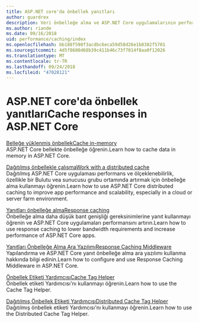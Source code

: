 ```yaml
---
title: ASP.NET core'da önbellek yanıtları
author: guardrex
description: Veri önbelleğe alma ve ASP.NET Core uygulamalarının performansını artırmak için önbelleğe alma yanıt kullanmayı öğrenin.
ms.author: riande
ms.date: 09/16/2018
uid: performance/caching/index
ms.openlocfilehash: bb188f598f3acdbc6eca59d58d26e1b8382f5701
ms.sourcegitcommit: 4d5f8680d68b39c411b46c73f7014f8aa0f12026
ms.translationtype: MT
ms.contentlocale: tr-TR
ms.lasthandoff: 09/24/2018
ms.locfileid: "47028121"
---
```

# <a name="cache-responses-in-aspnet-core"></a><span data-ttu-id="fdcc7-103">ASP.NET core'da önbellek yanıtları</span><span class="sxs-lookup"><span data-stu-id="fdcc7-103">Cache responses in ASP.NET Core</span></span>

[<span data-ttu-id="fdcc7-104">Belleğe yüklenmiş önbellek</span><span class="sxs-lookup"><span data-stu-id="fdcc7-104">Cache in-memory</span></span>](xref:performance/caching/memory)  
<span data-ttu-id="fdcc7-105">ASP.NET Core bellekte önbelleğe öğrenin.</span><span class="sxs-lookup"><span data-stu-id="fdcc7-105">Learn how to cache data in memory in ASP.NET Core.</span></span>

[<span data-ttu-id="fdcc7-106">Dağıtılmış önbellekle çalışma</span><span class="sxs-lookup"><span data-stu-id="fdcc7-106">Work with a distributed cache</span></span>](xref:performance/caching/distributed)  
<span data-ttu-id="fdcc7-107">Dağıtılmış ASP.NET Core uygulaması performans ve ölçeklenebilirlik, özellikle bir Bulutu vea sunucusu grubu ortamında artırmak için önbelleğe alma kullanmayı öğrenin.</span><span class="sxs-lookup"><span data-stu-id="fdcc7-107">Learn how to use ASP.NET Core distributed caching to improve app performance and scalability, especially in a cloud or server farm environment.</span></span>

[<span data-ttu-id="fdcc7-108">Yanıtları önbelleğe alma</span><span class="sxs-lookup"><span data-stu-id="fdcc7-108">Response caching</span></span>](xref:performance/caching/response)  
<span data-ttu-id="fdcc7-109">Önbelleğe alma daha düşük bant genişliği gereksinimlerine yanıt kullanmayı öğrenin ve ASP.NET Core uygulamaları performansını artırın.</span><span class="sxs-lookup"><span data-stu-id="fdcc7-109">Learn how to use response caching to lower bandwidth requirements and increase performance of ASP.NET Core apps.</span></span>

[<span data-ttu-id="fdcc7-110">Yanıtları Önbelleğe Alma Ara Yazılımı</span><span class="sxs-lookup"><span data-stu-id="fdcc7-110">Response Caching Middleware</span></span>](xref:performance/caching/middleware)  
<span data-ttu-id="fdcc7-111">Yapılandırma ve ASP.NET Core yanıt önbelleğe alma ara yazılımı kullanma hakkında bilgi edinin.</span><span class="sxs-lookup"><span data-stu-id="fdcc7-111">Learn how to configure and use Response Caching Middleware in ASP.NET Core.</span></span>

[<span data-ttu-id="fdcc7-112">Önbellek Etiketi Yardımcısı</span><span class="sxs-lookup"><span data-stu-id="fdcc7-112">Cache Tag Helper</span></span>](xref:mvc/views/tag-helpers/builtin-th/cache-tag-helper)  
<span data-ttu-id="fdcc7-113">Önbellek etiketi Yardımcısı'nı kullanmayı öğrenin.</span><span class="sxs-lookup"><span data-stu-id="fdcc7-113">Learn how to use the Cache Tag Helper.</span></span>

[<span data-ttu-id="fdcc7-114">Dağıtılmış Önbellek Etiketi Yardımcısı</span><span class="sxs-lookup"><span data-stu-id="fdcc7-114">Distributed Cache Tag Helper</span></span>](xref:mvc/views/tag-helpers/builtin-th/distributed-cache-tag-helper)  
<span data-ttu-id="fdcc7-115">Dağıtılmış önbellek etiketi Yardımcısı'nı kullanmayı öğrenin.</span><span class="sxs-lookup"><span data-stu-id="fdcc7-115">Learn how to use the Distributed Cache Tag Helper.</span></span>
